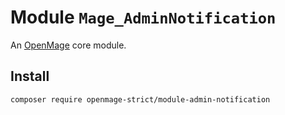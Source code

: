 # Module `Mage_AdminNotification`

An [OpenMage][1] core module.

## Install

``` bash
composer require openmage-strict/module-admin-notification
```

[1]: https://github.com/OpenMage/magento-lts
